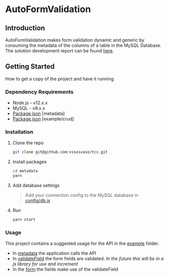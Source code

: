 # AutoFormValidation

## Introduction 
AutoFormValidation makes form validation dynamic and generic by consuming the metadata of the columns of a table in the MySQL Database.
The solution development report can be found [here](https://drive.google.com/file/d/1NJhtrXK_rb5fmPLpwK2G_mrJ0_zs7jFc/view?usp=sharing).
## Getting Started
How to get a copy of the project and have it running.

### Dependency Requirements
- Node.js - v12.x.x
- MySQL - v8.x.x
- [Package.json](metadata/package.json) \[metadata\]
- [Package.json](example/crud/package.json) \[example/crud\]
### Installation
1.  Clone the repo
    ```sh
    git clone git@github.com:vsseixaso/tcc.git
    ```
2. Install packages
    ```sh
    cd metadata
    yarn
    ```
3. Add database settings
    > Add your connection config to the MySQL database in [config/db.js](https://github.com/vsseixaso/AutoFormValidation/blob/main/metadata/src/config/dbCredentials.js)
4. Run
    ```sh
    yarn start
    ```

### Usage
This project contains a suggested usage for the API in the [example](https://github.com/vsseixaso/AutoFormValidation/tree/main/example) folder.

 - In [metadata](https://github.com/vsseixaso/AutoFormValidation/blob/main/example/crud/src/services/metadata.js) the application calls the API
 - In [validateField](https://github.com/vsseixaso/AutoFormValidation/blob/main/validateField/validateField.js) the form fields are validated. *In the future this will be in a js library for use and increment*
 - In the [form](https://github.com/vsseixaso/AutoFormValidation/blob/main/example/crud/src/components/employee/Form.js) the fields make use of the validateField
